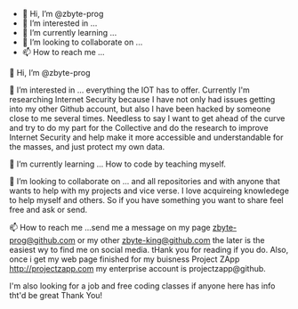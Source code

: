 - 👋 Hi, I’m @zbyte-prog
- 👀 I’m interested in ...
- 🌱 I’m currently learning ...
- 💞️ I’m looking to collaborate on ...
- 📫 How to reach me ...

<!---
zbyte-prog/zbyte-prog is a ✨ special ✨ repository because its `README.md` (this file) appears on your GitHub profile.
You can click the Preview link to take a look at your changes.
--->
 👋 Hi, I’m @zbyte-prog
 
 👀 I’m interested in ... everything the IOT has to offer. Currently I'm researching Internet Security because I have not only had issues getting into my other 
 Github account, but also I have been hacked by someone close to me several times. Needless to say I want to get ahead of the curve and try to do my part for the 
 Collective and do the research to improve Internet Security and help make it more accessible and understandable for the masses, and just protect my own data.
 
 🌱 I’m currently learning ... How to code by teaching myself.
 
 💞️ I’m looking to collaborate on ... and all repositories and with anyone that wants to help with my projects and vice verse. I love acquireing knowledege to help
 myself and others. So if you have something you want to share feel free and ask or send.
 
 📫 How to reach me ...send me a message on my page zbyte-prog@github.com or my other zbyte-king@github.com the later is the easiest wy to find me on social media.
 tHank you for reading if you do. Also, once i get my web page finished for my buisness Project ZApp http://projectzapp.com my enterprise account is projectzapp@github.
 
 I'm also looking for a job and free coding classes if anyone here has info tht'd be great Thank You!
